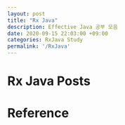 ```yaml
---
layout: post
title: "Rx Java"
description: Effective Java 공부 모음
date: 2020-09-15 22:03:00 +09:00
categories: RxJava Study
permalink: '/RxJava'
---
```


# Rx Java Posts

# Reference

